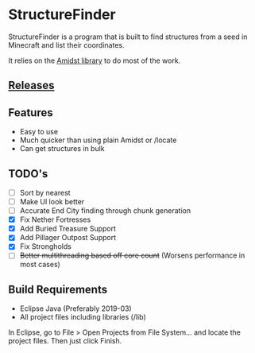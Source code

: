 # StructureFinder
StructureFinder is a program that is built to find structures from a seed in Minecraft and list their coordinates.

It relies on the [Amidst library](https://github.com/toolbox4minecraft/amidst) to do most of the work.

## [Releases](https://github.com/burgerguy/StructureFinder/releases/)

## Features

- Easy to use
- Much quicker than using plain Amidst or /locate
- Can get structures in bulk

## TODO's

- [ ] Sort by nearest
- [ ] Make UI look better
- [ ] Accurate End City finding through chunk generation
- [x] Fix Nether Fortresses
- [x] Add Buried Treasure Support
- [x] Add Pillager Outpost Support
- [x] Fix Strongholds
- [ ] ~~Better multithreading based off core count~~ (Worsens performance in most cases)

## Build Requirements

- Eclipse Java (Preferably 2019-03)
- All project files including libraries (/lib)

In Eclipse, go to File > Open Projects from File System... and locate the project files. Then just click Finish.
